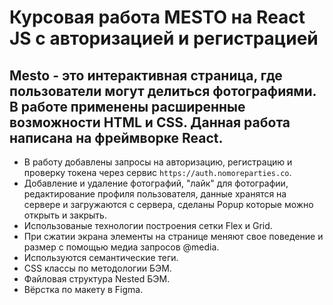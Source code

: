 # Курсовая работа MESTO на React JS с авторизацией и регистрацией
## Mesto - это интерактивная страница, где пользователи могут делиться фотографиями. В работе применены расширенные возможности HTML и CSS. Данная работа написана на фреймворке React.
+ В работу добавлены запросы на авторизацию, регистрацию и проверку токена через сервис `https://auth.nomoreparties.co`.
+ Добавление и удаление фотографий, "лайк" для фотографии, редактирование профиля пользователя, данные хранятся на сервере и загружаются с сервера, сделаны Popup которые можно открыть и закрыть.
+ Использованые технологии построения сетки Flex и Grid.
+ При сжатии экрана элементы на странице меняют свое поведение и размер с помощью медиа запросов @media.
+ Используются семантические теги.
+ CSS классы по методологии БЭМ.
+ Файловая структура Nested БЭМ.
+ Вёрстка по макету в Figma.
